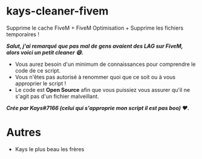 # kays-cleaner-fivem
Supprime le cache FiveM + FiveM Optimisation + Supprime les fichiers temporaires !

***Salut, j'ai remarqué que pas mal de gens avaient des LAG sur FiveM, alors voici un petit cleaner :smile:.***

- Vous aurez besoin d'un minimum de connaissances pour comprendre le code de ce script.
- Vous n'êtes pas autorisé à renommer quoi que ce soit ou à vous approprier le script !
- Le code est **Open Source** afin que vous puissiez vous assurer qu'il ne s'agit pas d'un fichier malveillant.

***Crée par Kays#7166 (celui qui s'approprie mon script il est pas boo) :heart:.***

# Autres
 - Kays le plus beau les frères
